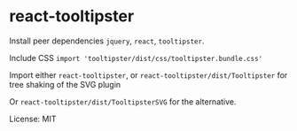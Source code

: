 # react-tooltipster

Install peer dependencies `jquery`, `react`, `tooltipster`.

Include CSS `import 'tooltipster/dist/css/tooltipster.bundle.css'`

Import either `react-tooltipster`, or `react-tooltipster/dist/Tooltipster` for tree shaking of the SVG plugin

Or `react-tooltipster/dist/TooltipsterSVG` for the alternative.

License: MIT